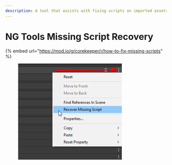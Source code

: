 ```yaml
---
description: A tool that assists with fixing scripts on imported assets.
---
```


# NG Tools Missing Script Recovery

{% embed url="https://mod.io/g/corekeeper/r/how-to-fix-missing-scripts" %}

<figure><img src="../../.gitbook/assets/image (7).png" alt=""><figcaption></figcaption></figure>
